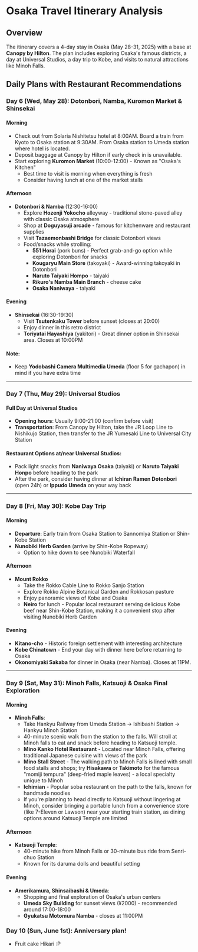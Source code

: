 # Osaka Travel Itinerary Analysis

## Overview
The itinerary covers a 4-day stay in Osaka (May 28-31, 2025) with a base at **Canopy by Hilton**. The plan includes exploring Osaka's famous districts, a day at Universal Studios, a day trip to Kobe, and visits to natural attractions like Minoh Falls.

## Daily Plans with Restaurant Recommendations

### Day 6 (Wed, May 28): Dotonbori, Namba, Kuromon Market & Shinsekai

#### Morning
* Check out from Solaria Nishitetsu hotel at 8:00AM. Board a train from Kyoto to Osaka station at 9:30AM. From Osaka station to Umeda station where hotel is located.
* Deposit baggage at Canopy by Hilton if early check in is unavailable.
* Start exploring **Kuromon Market** (10:00-12:00) - Known as "Osaka's Kitchen"
  * Best time to visit is morning when everything is fresh
  * Consider having lunch at one of the market stalls

#### Afternoon
* **Dotonbori & Namba** (12:30-16:00)
  * Explore **Hozenji Yokocho** alleyway - traditional stone-paved alley with classic Osaka atmosphere
  * Shop at **Doguyasuji arcade** - famous for kitchenware and restaurant supplies
  * Visit **Tazaemonbashi Bridge** for classic Dotonbori views
  * Food/snacks while strolling:
    * **551 Horai** (pork buns) - Perfect grab-and-go option while exploring Dotonbori for snacks
    * **Kougaryu Main Store** (takoyaki) - Award-winning takoyaki in Dotonbori
    * **Naruto Taiyaki Hompo** - taiyaki
    * **Rikuro's Namba Main Branch** - cheese cake
    * **Osaka Naniwaya** - taiyaki

#### Evening
* **Shinsekai** (16:30-19:30)
  * Visit **Tsutenkaku Tower** before sunset (closes at 20:00)
  * Enjoy dinner in this retro district
  * **Toriyatai Hayashiya** (yakitori) - Great dinner option in Shinsekai area. Closes at 10:00PM

#### Note:
* Keep **Yodobashi Camera Multimedia Umeda** (floor 5 for gachapon) in mind if you have extra time

---

### Day 7 (Thu, May 29): Universal Studios

#### Full Day at Universal Studios
* **Opening hours**: Usually 9:00-21:00 (confirm before visit)
* **Transportation**: From Canopy by Hilton, take the JR Loop Line to Nishikujo Station, then transfer to the JR Yumesaki Line to Universal City Station

#### Restaurant Options at/near Universal Studios:
* Pack light snacks from **Naniwaya Osaka** (taiyaki) or **Naruto Taiyaki Honpo** before heading to the park
* After the park, consider having dinner at **Ichiran Ramen Dotonbori** (open 24h) or **Ippudo Umeda** on your way back

---

### Day 8 (Fri, May 30): Kobe Day Trip

#### Morning
* **Departure**: Early train from Osaka Station to Sannomiya Station or Shin-Kobe Station
* **Nunobiki Herb Garden** (arrive by Shin-Kobe Ropeway)
  * Option to hike down to see Nunobiki Waterfall

#### Afternoon
* **Mount Rokko** 
  * Take the Rokko Cable Line to Rokko Sanjo Station
  * Explore Rokko Alpine Botanical Garden and Rokkosan pasture
  * Enjoy panoramic views of Kobe and Osaka
  *  **Neiro** for lunch - Popular local restaurant serving delicious Kobe beef near Shin-Kobe Station, making it a convenient stop after visiting Nunobiki Herb Garden

#### Evening
* **Kitano-cho** - Historic foreign settlement with interesting architecture
* **Kobe Chinatown** - End your day with dinner here before returning to Osaka
* **Okonomiyaki Sakaba** for dinner in Osaka (near Namba). Closes at 11PM.

---

### Day 9 (Sat, May 31): Minoh Falls, Katsuoji & Osaka Final Exploration

#### Morning
* **Minoh Falls**:
  * Take Hankyu Railway from Umeda Station → Ishibashi Station → Hankyu Minoh Station
  * 40-minute scenic walk from the station to the falls. Will stroll at Minoh falls to eat and snack before heading to Katsuoji temple.
  * **Mino Kanko Hotel Restaurant** - Located near Minoh Falls, offering traditional Japanese cuisine with views of the park
  * **Mino Stall Street** - The walking path to Minoh Falls is lined with small food stalls and shops; try **Hisakawa** or **Takimoto** for the famous "momiji tempura" (deep-fried maple leaves) - a local specialty unique to Minoh
  * **Ichimian** - Popular soba restaurant on the path to the falls, known for handmade noodles
  * If you're planning to head directly to Katsuoji without lingering at Minoh, consider bringing a portable lunch from a convenience store (like 7-Eleven or Lawson) near your starting train station, as dining options around Katsuoji Temple are limited

#### Afternoon
* **Katsuoji Temple**:
  * 40-minute hike from Minoh Falls or 30-minute bus ride from Senri-chuo Station
  * Known for its daruma dolls and beautiful setting

#### Evening
* **Amerikamura, Shinsaibashi & Umeda**:
  * Shopping and final exploration of Osaka's urban centers
  * **Umeda Sky Building** for sunset views (¥2000) - recommended around 17:00-18:00
  * **Gyukatsu Motomura Namba** - closes at 11:00PM

### Day 10 (Sun, June 1st): Anniversary plan!

* Fruit cake Hikari :P
